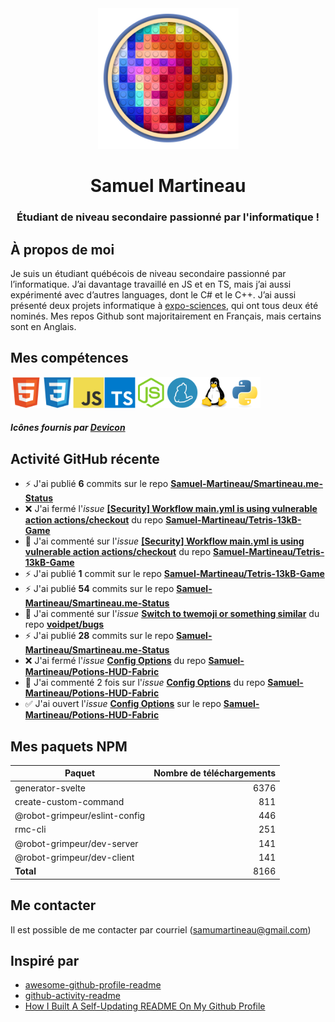 <div align="middle">
  <img height="225" alt="avatar" src="https://raw.githubusercontent.com/Samuel-Martineau/Samuel-Martineau/master/avatar.png">
  <h1>Samuel Martineau</h1>
  <h3>Étudiant de niveau secondaire passionné par l'informatique !</h3>
</div>

## À propos de moi

Je suis un étudiant québécois de niveau secondaire passionné par l’informatique. J’ai davantage travaillé en JS et en TS, mais j’ai aussi expérimenté avec d’autres languages, dont le C# et le C++. J’ai aussi présenté deux projets informatique à [expo-sciences](https://technoscience.ca/programmes/expo-sciences/), qui ont tous deux été nominés. Mes repos Github sont majoritairement en Français, mais certains sont en Anglais.

## Mes compétences

<img alt="HTML5" src="https://raw.githubusercontent.com/devicons/devicon/master/icons/html5/html5-original.svg" width="50" title="HTML5" /><img alt="CSS3" src="https://raw.githubusercontent.com/devicons/devicon/master/icons/css3/css3-original.svg" width="50" title="CSS3" /><img alt="JavaScript" src="https://raw.githubusercontent.com/devicons/devicon/master/icons/javascript/javascript-original.svg" width="50" title="JavaScript" /><img alt="TypeScript" src="https://raw.githubusercontent.com/devicons/devicon/master/icons/typescript/typescript-original.svg" width="50" title="TypeScript" /><img alt="NodeJS" src="https://raw.githubusercontent.com/devicons/devicon/master/icons/nodejs/nodejs-original.svg" width="50" title="NodeJS" /><img alt="Yarn" src="https://raw.githubusercontent.com/devicons/devicon/master/icons/yarn/yarn-original.svg" width="50" title="Yarn" /><img alt="Linux" src="https://raw.githubusercontent.com/devicons/devicon/master/icons/linux/linux-original.svg" width="50" title="Linux" /><img alt="Python" src="https://raw.githubusercontent.com/devicons/devicon/master/icons/python/python-original.svg" width="50" title="Python" />

##### Icônes fournis par [Devicon](https://konpa.github.io/devicon/)

## Activité GitHub récente

- ⚡ J&#x27;ai publié **6** commits sur le repo [**Samuel-Martineau/Smartineau.me-Status**](https://github.com/Samuel-Martineau/Smartineau.me-Status)
- ❌ J&#x27;ai fermé l&#x27;_issue_ [**[Security] Workflow main.yml is using vulnerable action actions/checkout**](https://github.com/Samuel-Martineau/Tetris-13kB-Game/issues/9) du repo [**Samuel-Martineau/Tetris-13kB-Game**](https://github.com/Samuel-Martineau/Tetris-13kB-Game)
- 💬 J&#x27;ai commenté sur l&#x27;_issue_ [**[Security] Workflow main.yml is using vulnerable action actions/checkout**](https://github.com/Samuel-Martineau/Tetris-13kB-Game/issues/9) du repo [**Samuel-Martineau/Tetris-13kB-Game**](https://github.com/Samuel-Martineau/Tetris-13kB-Game)
- ⚡ J&#x27;ai publié **1** commit sur le repo [**Samuel-Martineau/Tetris-13kB-Game**](https://github.com/Samuel-Martineau/Tetris-13kB-Game)
- ⚡ J&#x27;ai publié **54** commits sur le repo [**Samuel-Martineau/Smartineau.me-Status**](https://github.com/Samuel-Martineau/Smartineau.me-Status)
- 💬 J&#x27;ai commenté sur l&#x27;_issue_ [**Switch to twemoji or something similar**](https://github.com/voidpet/bugs/issues/29) du repo [**voidpet/bugs**](https://github.com/voidpet/bugs)
- ⚡ J&#x27;ai publié **28** commits sur le repo [**Samuel-Martineau/Smartineau.me-Status**](https://github.com/Samuel-Martineau/Smartineau.me-Status)
- ❌ J&#x27;ai fermé l&#x27;_issue_ [**Config Options**](https://github.com/Samuel-Martineau/Potions-HUD-Fabric/issues/3) du repo [**Samuel-Martineau/Potions-HUD-Fabric**](https://github.com/Samuel-Martineau/Potions-HUD-Fabric)
- 💬 J&#x27;ai commenté 2 fois sur l&#x27;_issue_ [**Config Options**](https://github.com/Samuel-Martineau/Potions-HUD-Fabric/issues/3) du repo [**Samuel-Martineau/Potions-HUD-Fabric**](https://github.com/Samuel-Martineau/Potions-HUD-Fabric)
- ✅ J&#x27;ai ouvert l&#x27;_issue_ [**Config Options**](https://github.com/Samuel-Martineau/Potions-HUD-Fabric/issues/3) sur le repo [**Samuel-Martineau/Potions-HUD-Fabric**](https://github.com/Samuel-Martineau/Potions-HUD-Fabric)

## Mes paquets NPM

| Paquet                        | Nombre de téléchargements |
| ----------------------------- | ------------------------: |
| generator-svelte              |                      6376 |
| create-custom-command         |                       811 |
| @robot-grimpeur/eslint-config |                       446 |
| rmc-cli                       |                       251 |
| @robot-grimpeur/dev-server    |                       141 |
| @robot-grimpeur/dev-client    |                       141 |
| **Total**                     |                      8166 |

## Me contacter

Il est possible de me contacter par courriel ([samumartineau@gmail.com](mailto:samumartineau@gmail.com))

## Inspiré par

- [awesome-github-profile-readme](https://github.com/abhisheknaiidu/awesome-github-profile-readme)
- [github-activity-readme](https://github.com/jamesgeorge007/github-activity-readme)
- [How I Built A Self-Updating README On My Github Profile](https://www.mokkapps.de/blog/how-i-built-a-self-updating-readme-on-my-git-hub-profile/)
